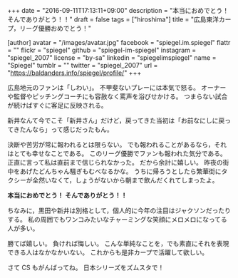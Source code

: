 +++
date = "2016-09-11T17:13:11+09:00"
description = "本当におめでとう！ そんでありがとう！！"
draft = false
tags = ["hiroshima"]
title = "広島東洋カープ，リーグ優勝おめでとう！"

[author]
  avatar = "/images/avatar.jpg"
  facebook = "spiegel.im.spiegel"
  flattr = ""
  flickr = "spiegel"
  github = "spiegel-im-spiegel"
  instagram = "spiegel_2007"
  license = "by-sa"
  linkedin = "spiegelimspiegel"
  name = "Spiegel"
  tumblr = ""
  twitter = "spiegel_2007"
  url = "https://baldanders.info/spiegel/profile/"
+++

広島地元のファンは「しわい」。
不甲斐ないプレーには本気で怒る。
オーナーや監督やピッチングコーチにも容赦なく罵声を浴びせかける。
つまらない試合が続けばすぐに客足に反映される。

新井なんて今でこそ「新井さん」だけど，戻ってきた当初は「お前なにしに戻ってきたんなら」って感じだったもん。

決断や苦労が常に報われるとは限らない。
でも報われることがあるなら，それはとても幸せなことである。
このリーグ優勝でファンも報われた気分である。
正直に言って私は直前まで信じられなかった。
だから余計に嬉しい。
昨夜の街中をあげたどんちゃん騒ぎもむべなるかな。
うちに帰ろうとしたら繁華街にタクシーが全然いなくて，しょうがないから朝まで飲んだくれてしまったよ。

**本当におめでとう！ そんでありがとう！！**

ちなみに，黒田や新井は別格として，個人的に今年の注目はジャクソンだったりする。
私の周囲でもワンコみたいなチャーミングな笑顔にメロメロになってる人が多い。

勝てば嬉しい。
負ければ悔しい。
こんな単純なことを，でも素直にそれを表現できる人はなかなかいない。
これからも是非カープで活躍して欲しい。

さて CS もがんばってね。
日本シリーズをズムスタで！
